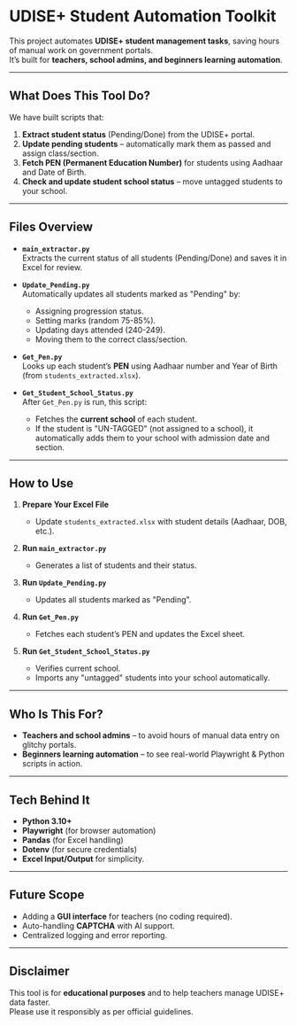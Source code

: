 # UDISE+ Student Automation Toolkit

This project automates **UDISE+ student management tasks**, saving hours of manual work on government portals.  
It’s built for **teachers, school admins, and beginners learning automation**.

---

## **What Does This Tool Do?**

We have built scripts that:
1. **Extract student status** (Pending/Done) from the UDISE+ portal.  
2. **Update pending students** – automatically mark them as passed and assign class/section.  
3. **Fetch PEN (Permanent Education Number)** for students using Aadhaar and Date of Birth.  
4. **Check and update student school status** – move untagged students to your school.

---

## **Files Overview**

- **`main_extractor.py`**  
  Extracts the current status of all students (Pending/Done) and saves it in Excel for review.

- **`Update_Pending.py`**  
  Automatically updates all students marked as "Pending" by:
  - Assigning progression status.
  - Setting marks (random 75-85%).
  - Updating days attended (240-249).
  - Moving them to the correct class/section.

- **`Get_Pen.py`**  
  Looks up each student’s **PEN** using Aadhaar number and Year of Birth (from `students_extracted.xlsx`).

- **`Get_Student_School_Status.py`**  
  After `Get_Pen.py` is run, this script:
  - Fetches the **current school** of each student.
  - If the student is "UN-TAGGED" (not assigned to a school), it automatically adds them to your school with admission date and section.

---

## **How to Use**

1. **Prepare Your Excel File**  
   - Update `students_extracted.xlsx` with student details (Aadhaar, DOB, etc.).

2. **Run `main_extractor.py`**  
   - Generates a list of students and their status.

3. **Run `Update_Pending.py`**  
   - Updates all students marked as "Pending".

4. **Run `Get_Pen.py`**  
   - Fetches each student’s PEN and updates the Excel sheet.

5. **Run `Get_Student_School_Status.py`**  
   - Verifies current school.
   - Imports any "untagged" students into your school automatically.

---

## **Who Is This For?**

- **Teachers and school admins** – to avoid hours of manual data entry on glitchy portals.  
- **Beginners learning automation** – to see real-world Playwright & Python scripts in action.

---

## **Tech Behind It**

- **Python 3.10+**
- **Playwright** (for browser automation)
- **Pandas** (for Excel handling)
- **Dotenv** (for secure credentials)
- **Excel Input/Output** for simplicity.

---

## **Future Scope**
- Adding a **GUI interface** for teachers (no coding required).
- Auto-handling **CAPTCHA** with AI support.
- Centralized logging and error reporting.

---

## **Disclaimer**
This tool is for **educational purposes** and to help teachers manage UDISE+ data faster.  
Please use it responsibly as per official guidelines.
